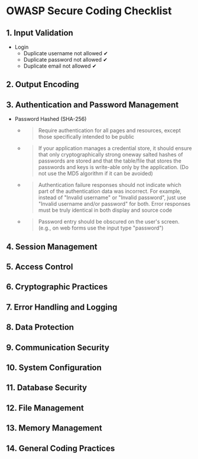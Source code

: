 # OWASP Secure Coding Checklist

## 1. Input Validation
- Login
  - Duplicate username not allowed ✔
  - Duplicate password not allowed ✔
  - Duplicate email not allowed ✔

## 2. Output Encoding

## 3. Authentication and Password Management
- Password Hashed (SHA-256)
  - >Require authentication for all pages and resources, except those specifically intended to be public
  - >If your application manages a credential store, it should ensure that only cryptographically strong oneway salted hashes of passwords are stored and that the table/file that stores the passwords and keys is write-able only by the application. (Do not use the MD5 algorithm if it can be avoided) 
  - > Authentication failure responses should not indicate which part of the authentication data was incorrect. For example, instead of "Invalid username" or "Invalid password", just use "Invalid username and/or password" for both. Error responses must be truly identical in both display and source code
  - >Password entry should be obscured on the user's screen. (e.g., on web forms use the input type "password")




## 4. Session Management

## 5. Access Control

## 6. Cryptographic Practices

## 7. Error Handling and Logging

## 8. Data Protection

## 9. Communication Security

## 10. System Configuration

## 11. Database Security

## 12. File Management

## 13. Memory Management

## 14. General Coding Practices

